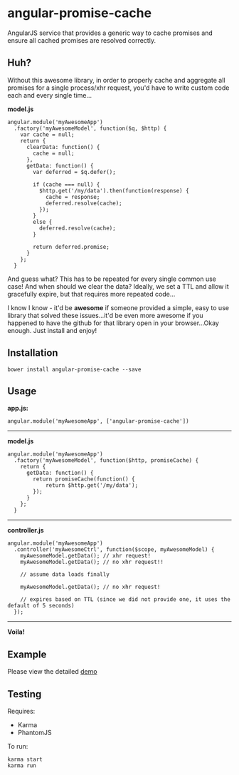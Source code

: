 angular-promise-cache
=====================

AngularJS service that provides a generic way to cache promises and ensure all cached promises are resolved correctly.

Huh?
------
Without this awesome library, in order to properly cache and aggregate all promises for a single process/xhr request, you'd have to write custom code each and every single time...

**model.js**

    angular.module('myAwesomeApp')
      .factory('myAwesomeModel', function($q, $http) {
        var cache = null;
        return {
          clearData: function() {
            cache = null;
          },
          getData: function() {
            var deferred = $q.defer();
            
            if (cache === null) {
              $http.get('/my/data').then(function(response) {
                cache = response;
                deferred.resolve(cache);
              });
            }
            else {
              deferred.resolve(cache);
            }
            
            return deferred.promise;
          }
        };
      }

And guess what? This has to be repeated for every single common use case! And when should we clear the data? Ideally, we set a TTL and allow it gracefully expire, but that requires more repeated code...

I know I know - it'd be **awesome** if someone provided a simple, easy to use library that solved these issues...it'd be even more awesome if you happened to have the github for that library open in your browser...Okay enough. Just install and enjoy!


Installation
---------
    bower install angular-promise-cache --save

Usage
---------
**app.js:**  

    angular.module('myAwesomeApp', ['angular-promise-cache'])
***
**model.js**  

    angular.module('myAwesomeApp')
      .factory('myAwesomeModel', function($http, promiseCache) {
        return {
          getData: function() {
            return promiseCache(function() {
                return $http.get('/my/data');
            });
          }
        };
      }
***
**controller.js**  

    angular.module('myAwesomeApp')
      .controller('myAwesomeCtrl', function($scope, myAwesomeModel) {
        myAwesomeModel.getData(); // xhr request!
        myAwesomeModel.getData(); // no xhr request!!
        
        // assume data loads finally
        
        myAwesomeModel.getData(); // no xhr request!
        
        // expires based on TTL (since we did not provide one, it uses the default of 5 seconds)
      });
***
**Voila!**

Example
---------
Please view the detailed [demo](https://github.com/chrisronline/angular-promise-cache/blob/master/example/example.html)

Testing
---------
Requires:
* Karma
* PhantomJS

To run:

    karma start
    karma run